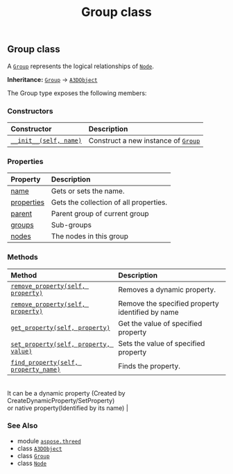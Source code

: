 ﻿---
title: Group class
second_title: Aspose.3D for Python via .NET API References
description: 
type: docs
weight: 110
url: /python-net/aspose.threed/group/
is_root: false
---

## Group class

A [`Group`](/3d/python-net/aspose.threed/group) represents the logical relationships of [`Node`](/3d/python-net/aspose.threed/node).



**Inheritance:** [`Group`](/3d/python-net/aspose.threed/group) → 
[`A3DObject`](/3d/python-net/aspose.threed/a3dobject)



The Group type exposes the following members:

### Constructors
| Constructor | Description |
| :- | :- |
| [`__init__(self, name)`](/3d/python-net/aspose.threed/group/__init__/#system.string) | Construct a new instance of [`Group`](/3d/python-net/aspose.threed/group) |


### Properties
| Property | Description |
| :- | :- |
| [name](/3d/python-net/aspose.threed/group/name) | Gets or sets the name. |
| [properties](/3d/python-net/aspose.threed/group/properties) | Gets the collection of all properties. |
| [parent](/3d/python-net/aspose.threed/group/parent) | Parent group of current group |
| [groups](/3d/python-net/aspose.threed/group/groups) | Sub-groups |
| [nodes](/3d/python-net/aspose.threed/group/nodes) | The nodes in this group |


### Methods
| Method | Description |
| :- | :- |
| [`remove_property(self, property)`](/3d/python-net/aspose.threed/group/remove_property/#aspose.threed.property) | Removes a dynamic property. |
| [`remove_property(self, property)`](/3d/python-net/aspose.threed/group/remove_property/#system.string) | Remove the specified property identified by name |
| [`get_property(self, property)`](/3d/python-net/aspose.threed/group/get_property/#system.string) | Get the value of specified property |
| [`set_property(self, property, value)`](/3d/python-net/aspose.threed/group/set_property/#system.string-system.object) | Sets the value of specified property |
| [`find_property(self, property_name)`](/3d/python-net/aspose.threed/group/find_property/#system.string) | Finds the property.<br/>It can be a dynamic property (Created by CreateDynamicProperty/SetProperty) <br/>or native property(Identified by its name) |



### See Also
* module [`aspose.threed`](..)
* class [`A3DObject`](/3d/python-net/aspose.threed/a3dobject)
* class [`Group`](/3d/python-net/aspose.threed/group)
* class [`Node`](/3d/python-net/aspose.threed/node)
